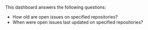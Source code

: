 This dashboard answers the following questions:

- How old are open issues on specified repositories?
- When were open issues last updated on specified repositories?
